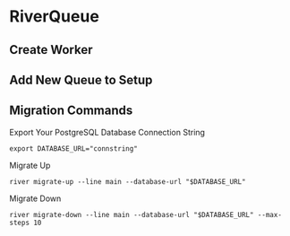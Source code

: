 # RiverQueue

## Create Worker

## Add New Queue to Setup

## Migration Commands

Export Your PostgreSQL Database Connection String

```shell
export DATABASE_URL="connstring"
```

Migrate Up

```shell
river migrate-up --line main --database-url "$DATABASE_URL"
```

Migrate Down

```shell
river migrate-down --line main --database-url "$DATABASE_URL" --max-steps 10
```
